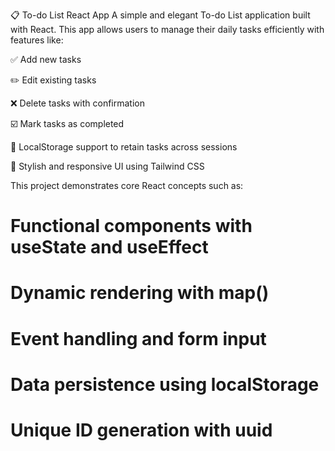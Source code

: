 📋 To-do List React App
A simple and elegant To-do List application built with React. This app allows users to manage their daily tasks efficiently with features like:

✅ Add new tasks

✏️ Edit existing tasks

❌ Delete tasks with confirmation

☑️ Mark tasks as completed

💾 LocalStorage support to retain tasks across sessions

💜 Stylish and responsive UI using Tailwind CSS

This project demonstrates core React concepts such as:

# Functional components with useState and useEffect

# Dynamic rendering with map()

# Event handling and form input

# Data persistence using localStorage

# Unique ID generation with uuid


 

